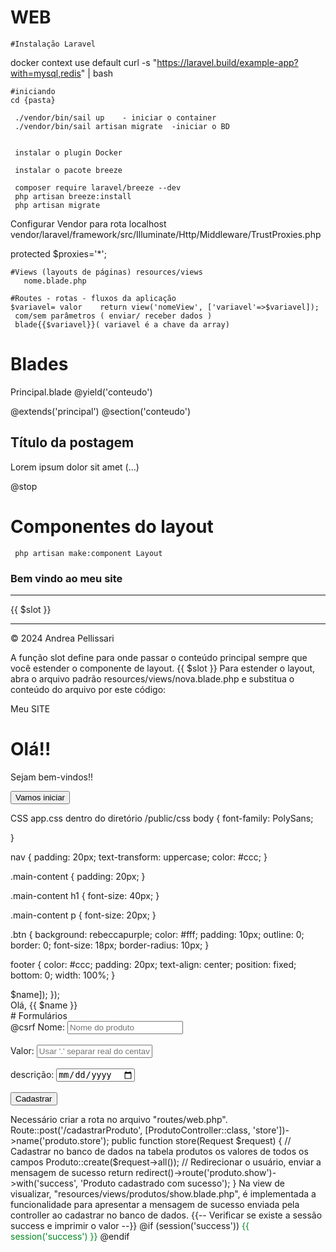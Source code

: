 # WEB

    #Instalação Laravel
docker context use default
curl -s "https://laravel.build/example-app?with=mysql,redis" | bash
   
    #iniciando
    cd {pasta}
 
     ./vendor/bin/sail up    - iniciar o container
     ./vendor/bin/sail artisan migrate  -iniciar o BD

    
     instalar o plugin Docker

     instalar o pacote breeze
     
     composer require laravel/breeze --dev
     php artisan breeze:install
     php artisan migrate

Configurar Vendor para rota localhost
vendor/laravel/framework/src/Illuminate/Http/Middleware/TrustProxies.php

   protected $proxies='*';


    #Views (layouts de páginas) resources/views
       nome.blade.php

    #Routes - rotas - fluxos da aplicação
    $variavel= valor    return view('nomeView', ['variavel'=>$variavel]);
     com/sem parâmetros ( enviar/ receber dados )
     blade{{$variavel}}( variavel é a chave da array)

# Blades
 Principal.blade
  @yield('conteudo')
  
  @extends('principal')
@section('conteudo')
    <h2>Título da postagem</h2>
    <p> Lorem ipsum dolor sit amet (...) </p>
@stop



# Componentes do layout
     php artisan make:component Layout

   <html>
  <head>
    <title>{{ $title ?? 'Meu site' }}</title>
    <link rel="stylesheet" href="{{ asset('/css/app.css') }}">
  </head>
  <body>
    <nav>
      <h3>Bem vindo ao meu site</h3>
      <hr>
    </nav>
    {{ $slot }}
    <footer>
      <hr/>
      © 2024 Andrea Pellissari
    </footer>
  </body>
</html>

A função slot define para onde passar o conteúdo principal sempre que você estender o componente de layout. {{ $slot }}
Para estender o layout, abra o arquivo padrão resources/views/nova.blade.php e substitua o conteúdo do arquivo por este código: <x-component-name>


<x-layout>
  <x-slot name="title">
    Meu SITE
  </x-slot>
  <div>
	<h1>Olá!!</h1>
	<p>Sejam bem-vindos!!</p>
    <button class="btn">Vamos iniciar</button>
  </div>
</x-layout>

CSS  app.css dentro do diretório /public/css
body {
    font-family: PolySans;

}

nav {
    padding: 20px;
    text-transform: uppercase;
    color: #ccc;
}

.main-content {
    padding: 20px;
}

.main-content h1 {
    font-size: 40px;
}

.main-content p {
    font-size: 20px;
}

.btn {
    background: rebeccapurple;
    color: #fff;
    padding: 10px;
    outline: 0;
    border: 0;
    font-size: 18px;
    border-radius: 10px;
}

footer {
    color: #ccc;
    padding: 20px;
    text-align: center;
    position: fixed;
    bottom: 0;
    width: 100%;
}


<?php
use Illuminate\Support\Facades\Route;

Route::get('/', function () {
  $name = "Aula WEB";
  return view('nova', ['name' => $name]);
});

<div>
  Olá, {{ $name }}
 
</div>


# Formulários

<form action="{{ route('produto.store')}}" method="POST">
    @csrf

    <label>Nome: </label>
    <input type="text" name="nome" id="nome" placeholder="Nome do produto" required><br><br>

    <label>Valor: </label>
    <input type="text" name="valor" id="valor" placeholder="Usar '.' separar real do centavo" required><br><br>

    <label>descrição: </label>
    <input type="date" name="vencimento" id="vencimento" required><br><br>
    
    <button type="submit">Cadastrar</button>

</form>


Necessário criar a rota no arquivo "routes/web.php".

Route::post('/cadastrarProduto', [ProdutoController::class, 'store'])->name('produto.store');

public function store(Request $request)
{
    // Cadastrar no banco de dados na tabela produtos os valores de todos os campos
    Produto::create($request->all());

    // Redirecionar o usuário, enviar a mensagem de sucesso
    return redirect()->route('produto.show')->with('success', 'Produto cadastrado com sucesso');
}


Na view de visualizar, "resources/views/produtos/show.blade.php", é implementada a funcionalidade para apresentar a mensagem de sucesso enviada pela controller ao cadastrar no banco de dados.


{{-- Verificar se existe a sessão success e imprimir o valor --}}
@if (session('success'))
    <span style="color: #082;">
        {{ session('success') }}
    </span>
@endif

